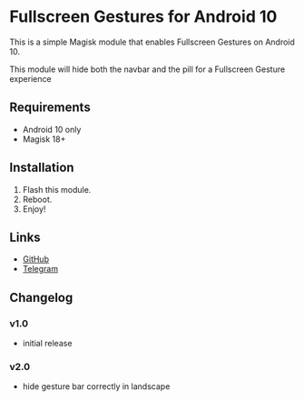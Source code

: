 # Fullscreen Gestures for Android 10

This is a simple Magisk module that enables Fullscreen Gestures on Android 10.

This module will hide both the navbar and the pill for a Fullscreen Gesture experience


## Requirements
- Android 10 only
- Magisk 18+

## Installation
1. Flash this module.
2. Reboot.
3. Enjoy!

## Links
- [GitHub](Https://github.com/DanGLES3/HideNavBar) 
- [Telegram](https://t.me/DanGLES3)

## Changelog
### v1.0
- initial release
### v2.0
- hide gesture bar correctly in landscape

